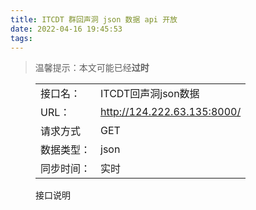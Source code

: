 ```yaml
---
title: ITCDT 群回声洞 json 数据 api 开放
date: 2022-04-16 19:45:53
tags:
---
```


> 温馨提示：本文可能已经**过时**

<!-- wp:table -->
<figure class="wp-block-table"><table><tbody><tr><td>接口名：</td><td>ITCDT回声洞json数据</td></tr><tr><td>URL：</td><td><a href="http://124.222.63.135:8000/" target="_blank" rel="noreferrer noopener">http://124.222.63.135:8000/</a></td></tr><tr><td>请求方式</td><td>GET</td></tr><tr><td>数据类型：</td><td>json</td></tr><tr><td>同步时间：</td><td>实时</td></tr></tbody></table><figcaption>接口说明</figcaption></figure>
<!-- /wp:table -->

<!-- wp:paragraph -->
<p></p>
<!-- /wp:paragraph -->

